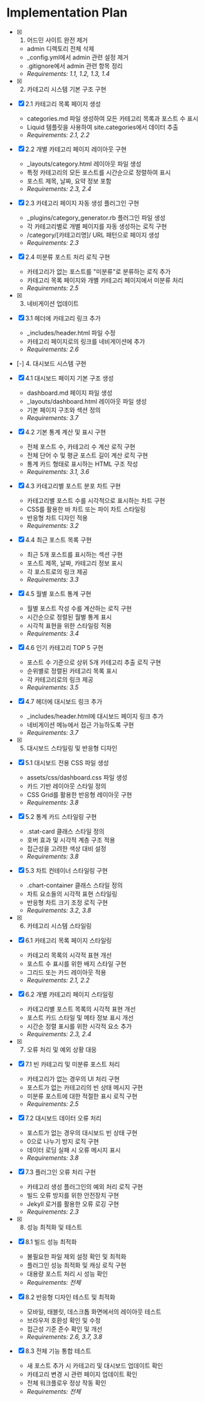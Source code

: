 # Implementation Plan

- [x] 1. 어드민 사이트 완전 제거
  - admin 디렉토리 전체 삭제
  - _config.yml에서 admin 관련 설정 제거
  - .gitignore에서 admin 관련 항목 정리
  - _Requirements: 1.1, 1.2, 1.3, 1.4_

- [x] 2. 카테고리 시스템 기본 구조 구현
- [x] 2.1 카테고리 목록 페이지 생성
  - categories.md 파일 생성하여 모든 카테고리 목록과 포스트 수 표시
  - Liquid 템플릿을 사용하여 site.categories에서 데이터 추출
  - _Requirements: 2.1, 2.2_

- [x] 2.2 개별 카테고리 페이지 레이아웃 구현
  - _layouts/category.html 레이아웃 파일 생성
  - 특정 카테고리의 모든 포스트를 시간순으로 정렬하여 표시
  - 포스트 제목, 날짜, 요약 정보 포함
  - _Requirements: 2.3, 2.4_

- [x] 2.3 카테고리 페이지 자동 생성 플러그인 구현
  - _plugins/category_generator.rb 플러그인 파일 생성
  - 각 카테고리별로 개별 페이지를 자동 생성하는 로직 구현
  - /category/[카테고리명]/ URL 패턴으로 페이지 생성
  - _Requirements: 2.3_

- [x] 2.4 미분류 포스트 처리 로직 구현
  - 카테고리가 없는 포스트를 "미분류"로 분류하는 로직 추가
  - 카테고리 목록 페이지와 개별 카테고리 페이지에서 미분류 처리
  - _Requirements: 2.5_

- [x] 3. 네비게이션 업데이트
- [x] 3.1 헤더에 카테고리 링크 추가
  - _includes/header.html 파일 수정
  - 카테고리 페이지로의 링크를 네비게이션에 추가
  - _Requirements: 2.6_

- [-] 4. 대시보드 시스템 구현
- [x] 4.1 대시보드 페이지 기본 구조 생성
  - dashboard.md 페이지 파일 생성
  - _layouts/dashboard.html 레이아웃 파일 생성
  - 기본 페이지 구조와 섹션 정의
  - _Requirements: 3.7_

- [x] 4.2 기본 통계 계산 및 표시 구현
  - 전체 포스트 수, 카테고리 수 계산 로직 구현
  - 전체 단어 수 및 평균 포스트 길이 계산 로직 구현
  - 통계 카드 형태로 표시하는 HTML 구조 작성
  - _Requirements: 3.1, 3.6_

- [x] 4.3 카테고리별 포스트 분포 차트 구현
  - 카테고리별 포스트 수를 시각적으로 표시하는 차트 구현
  - CSS를 활용한 바 차트 또는 파이 차트 스타일링
  - 반응형 차트 디자인 적용
  - _Requirements: 3.2_

- [x] 4.4 최근 포스트 목록 구현
  - 최근 5개 포스트를 표시하는 섹션 구현
  - 포스트 제목, 날짜, 카테고리 정보 표시
  - 각 포스트로의 링크 제공
  - _Requirements: 3.3_

- [x] 4.5 월별 포스트 통계 구현
  - 월별 포스트 작성 수를 계산하는 로직 구현
  - 시간순으로 정렬된 월별 통계 표시
  - 시각적 표현을 위한 스타일링 적용
  - _Requirements: 3.4_

- [x] 4.6 인기 카테고리 TOP 5 구현
  - 포스트 수 기준으로 상위 5개 카테고리 추출 로직 구현
  - 순위별로 정렬된 카테고리 목록 표시
  - 각 카테고리로의 링크 제공
  - _Requirements: 3.5_

- [x] 4.7 헤더에 대시보드 링크 추가
  - _includes/header.html에 대시보드 페이지 링크 추가
  - 네비게이션 메뉴에서 접근 가능하도록 구현
  - _Requirements: 3.7_

- [x] 5. 대시보드 스타일링 및 반응형 디자인
- [x] 5.1 대시보드 전용 CSS 파일 생성
  - assets/css/dashboard.css 파일 생성
  - 카드 기반 레이아웃 스타일 정의
  - CSS Grid를 활용한 반응형 레이아웃 구현
  - _Requirements: 3.8_

- [x] 5.2 통계 카드 스타일링 구현
  - .stat-card 클래스 스타일 정의
  - 호버 효과 및 시각적 계층 구조 적용
  - 접근성을 고려한 색상 대비 설정
  - _Requirements: 3.8_

- [x] 5.3 차트 컨테이너 스타일링 구현
  - .chart-container 클래스 스타일 정의
  - 차트 요소들의 시각적 표현 스타일링
  - 반응형 차트 크기 조정 로직 구현
  - _Requirements: 3.2, 3.8_

- [x] 6. 카테고리 시스템 스타일링
- [x] 6.1 카테고리 목록 페이지 스타일링
  - 카테고리 목록의 시각적 표현 개선
  - 포스트 수 표시를 위한 배지 스타일 구현
  - 그리드 또는 카드 레이아웃 적용
  - _Requirements: 2.1, 2.2_

- [x] 6.2 개별 카테고리 페이지 스타일링
  - 카테고리별 포스트 목록의 시각적 표현 개선
  - 포스트 카드 스타일 및 메타 정보 표시 개선
  - 시간순 정렬 표시를 위한 시각적 요소 추가
  - _Requirements: 2.3, 2.4_

- [x] 7. 오류 처리 및 예외 상황 대응
- [x] 7.1 빈 카테고리 및 미분류 포스트 처리
  - 카테고리가 없는 경우의 UI 처리 구현
  - 포스트가 없는 카테고리의 빈 상태 메시지 구현
  - 미분류 포스트에 대한 적절한 표시 로직 구현
  - _Requirements: 2.5_

- [x] 7.2 대시보드 데이터 오류 처리
  - 포스트가 없는 경우의 대시보드 빈 상태 구현
  - 0으로 나누기 방지 로직 구현
  - 데이터 로딩 실패 시 오류 메시지 표시
  - _Requirements: 3.8_

- [x] 7.3 플러그인 오류 처리 구현
  - 카테고리 생성 플러그인의 예외 처리 로직 구현
  - 빌드 오류 방지를 위한 안전장치 구현
  - Jekyll 로거를 활용한 오류 로깅 구현
  - _Requirements: 2.3_

- [x] 8. 성능 최적화 및 테스트
- [x] 8.1 빌드 성능 최적화
  - 불필요한 파일 제외 설정 확인 및 최적화
  - 플러그인 성능 최적화 및 캐싱 로직 구현
  - 대용량 포스트 처리 시 성능 확인
  - _Requirements: 전체_

- [x] 8.2 반응형 디자인 테스트 및 최적화
  - 모바일, 태블릿, 데스크톱 화면에서의 레이아웃 테스트
  - 브라우저 호환성 확인 및 수정
  - 접근성 기준 준수 확인 및 개선
  - _Requirements: 2.6, 3.7, 3.8_

- [x] 8.3 전체 기능 통합 테스트
  - 새 포스트 추가 시 카테고리 및 대시보드 업데이트 확인
  - 카테고리 변경 시 관련 페이지 업데이트 확인
  - 전체 워크플로우 정상 작동 확인
  - _Requirements: 전체_